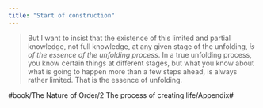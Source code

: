 ```yaml
---
title: "Start of construction"
---
```


> But I want to insist that the existence of this limited and partial knowledge, not full knowledge, at any given stage of the unfolding, *is of the essence of the unfolding process*. In a true unfolding process, you know certain things at different stages, but what you know about what is going to happen more than a few steps ahead, is always rather limited. That is the essence of unfolding.  

#book/The Nature of Order/2 The process of creating life/Appendix#